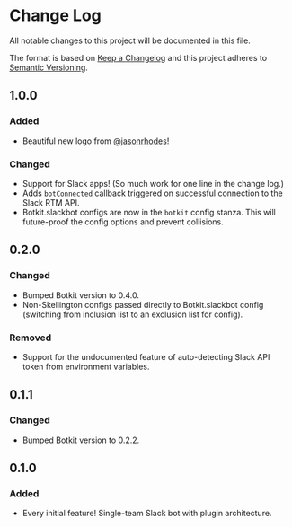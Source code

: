 # Change Log
All notable changes to this project will be documented in this file.

The format is based on [Keep a Changelog](http://keepachangelog.com/) 
and this project adheres to [Semantic Versioning](http://semver.org/).


## 1.0.0

### Added

- Beautiful new logo from [@jasonrhodes](https://github.com/jasonrhodes)!

### Changed

- Support for Slack apps! (So much work for one line in the change log.)
- Adds `botConnected` callback triggered on successful connection to the Slack RTM API.
- Botkit.slackbot configs are now in the `botkit` config stanza. This will future-proof the config options and prevent collisions.

## 0.2.0

### Changed

- Bumped Botkit version to 0.4.0.
- Non-Skellington configs passed directly to Botkit.slackbot config (switching from inclusion list to an exclusion list for config).

### Removed

- Support for the undocumented feature of auto-detecting Slack API token from environment variables.

## 0.1.1

### Changed

- Bumped Botkit version to 0.2.2.

## 0.1.0

### Added

- Every initial feature! Single-team Slack bot with plugin architecture. 
